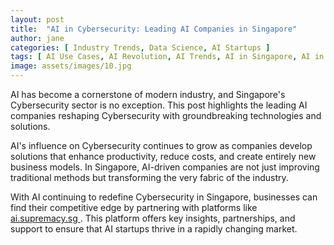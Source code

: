 ```yaml
---
layout: post
title:  "AI in Cybersecurity: Leading AI Companies in Singapore"
author: jane
categories: [ Industry Trends, Data Science, AI Startups ]
tags: [ AI Use Cases, AI Revolution, AI Trends, AI in Singapore, AI in Asia ]
image: assets/images/10.jpg
---
```


AI has become a cornerstone of modern industry, and Singapore's Cybersecurity sector is no exception. This post highlights the leading AI companies reshaping Cybersecurity with groundbreaking technologies and solutions.

AI's influence on Cybersecurity continues to grow as companies develop solutions that enhance productivity, reduce costs, and create entirely new business models. In Singapore, AI-driven companies are not just improving traditional methods but transforming the very fabric of the industry.

With AI continuing to redefine Cybersecurity in Singapore, businesses can find their competitive edge by partnering with platforms like <a href="https://ai.supremacy.sg" target="_blank"> ai.supremacy.sg </a>. This platform offers key insights, partnerships, and support to ensure that AI startups thrive in a rapidly changing market.
